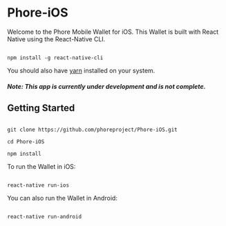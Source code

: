 # Phore-iOS
Welcome to the Phore Mobile Wallet for iOS. This Wallet is built with React Native using the React-Native CLI. 

```

npm install -g react-native-cli

```

You should also have [yarn](https://yarnpkg.com) installed on your system. 

##### Note: This app is currently under development and is not complete. 

## Getting Started

```

git clone https://github.com/phoreproject/Phore-iOS.git

cd Phore-iOS

npm install

```


To run the Wallet in iOS: 

```

react-native run-ios

```

You can also run the Wallet in Android: 

```

react-native run-android

```


